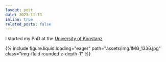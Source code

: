 ```yaml
---
layout: post
date: 2023-11-13
inline: true
related_posts: false
---
```


I started my PhD at the <a href='https://www.uni-konstanz.de'>University of Konstanz</a>
<div class="mt-3">
    {% include figure.liquid loading="eager" path="assets/img/IMG_1336.jpg" class="img-fluid rounded z-depth-1" %}
</div>
